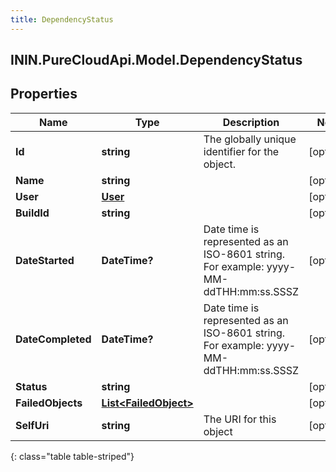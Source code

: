 ```yaml
---
title: DependencyStatus
---
```

## ININ.PureCloudApi.Model.DependencyStatus

## Properties

|Name | Type | Description | Notes|
|------------ | ------------- | ------------- | -------------|
| **Id** | **string** | The globally unique identifier for the object. | [optional] |
| **Name** | **string** |  | [optional] |
| **User** | [**User**](User.html) |  | [optional] |
| **BuildId** | **string** |  | [optional] |
| **DateStarted** | **DateTime?** | Date time is represented as an ISO-8601 string. For example: yyyy-MM-ddTHH:mm:ss.SSSZ | [optional] |
| **DateCompleted** | **DateTime?** | Date time is represented as an ISO-8601 string. For example: yyyy-MM-ddTHH:mm:ss.SSSZ | [optional] |
| **Status** | **string** |  | [optional] |
| **FailedObjects** | [**List&lt;FailedObject&gt;**](FailedObject.html) |  | [optional] |
| **SelfUri** | **string** | The URI for this object | [optional] |
{: class="table table-striped"}


